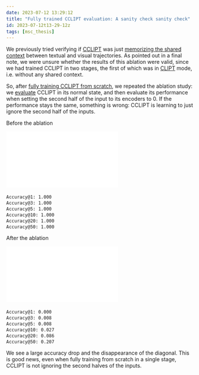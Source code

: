 ```yaml
---
date: 2023-07-12 13:29:12
title: "Fully trained CCLIPT evaluation: A sanity check sanity check"
id: 2023-07-12t13-29-12z
tags: [msc_thesis]
---
```


We previously tried verifying if [CCLIPT](./2023-07-11t11-38-00z.md) was just
[memorizing the shared context](./2023-07-11t12-32-21z.md) between textual and
visual trajectories. As pointed out in a final note, we were unsure whether the
results of this ablation were valid, since we had trained CCLIPT in two stages,
the first of which was in [CLIPT](./2023-07-10t16-36-37z.md) mode, i.e. without
any shared context.

So, after [fully training CCLIPT from scratch](./2023-07-12t13-47-41z.md), we
repeated the ablation study: we [evaluate](./2023-07-10t18-29-00z.md) CCLIPT in
its normal state, and then evaluate its performance when setting the second half
of the input to its encoders to 0. If the performance stays the same, something
is wrong: CCLIPT is learning to just ignore the second half of the inputs.

Before the ablation

![full cclipt eval](./images/full_cclipt_eval.pdf)

```plaintext
Accuracy@1: 1.000
Accuracy@3: 1.000
Accuracy@5: 1.000
Accuracy@10: 1.000
Accuracy@20: 1.000
Accuracy@50: 1.000
```

After the ablation

![full cclipt eval ablated](./images/full_cclipt_eval_ablated.pdf)

```plaintext
Accuracy@1: 0.000
Accuracy@3: 0.008
Accuracy@5: 0.008
Accuracy@10: 0.027
Accuracy@20: 0.086
Accuracy@50: 0.207
```

We see a large accuracy drop and the disappearance of the diagonal. This is good
news, even when fully training from scratch in a single stage, CCLIPT is not
ignoring the second halves of the inputs.
